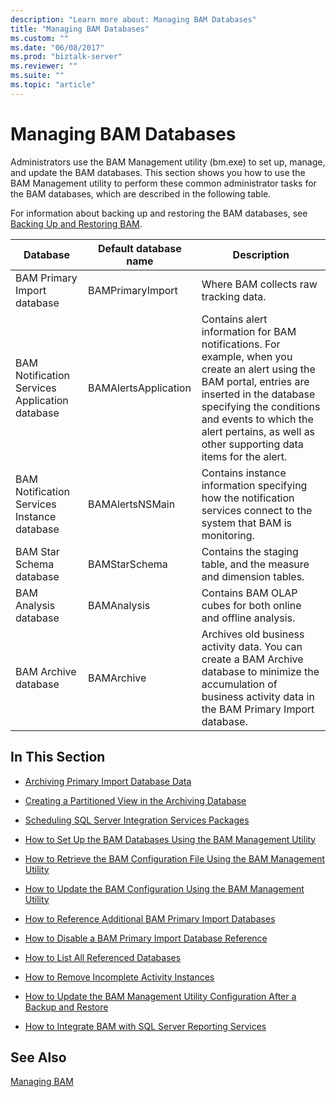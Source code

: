 ```yaml
---
description: "Learn more about: Managing BAM Databases"
title: "Managing BAM Databases"
ms.custom: ""
ms.date: "06/08/2017"
ms.prod: "biztalk-server"
ms.reviewer: ""
ms.suite: ""
ms.topic: "article"
---
```

# Managing BAM Databases
Administrators use the BAM Management utility (bm.exe) to set up, manage, and update the BAM databases. This section shows you how to use the BAM Management utility to perform these common administrator tasks for the BAM databases, which are described in the following table.  
  
 For information about backing up and restoring the BAM databases, see [Backing Up and Restoring BAM](../core/backing-up-and-restoring-bam.md).  
  
|Database|Default database name|Description|  
|--------------|---------------------------|-----------------|  
|BAM Primary Import database|BAMPrimaryImport|Where BAM collects raw tracking data.|  
|BAM Notification Services Application database|BAMAlertsApplication|Contains alert information for BAM notifications. For example, when you create an alert using the BAM portal, entries are inserted in the database specifying the conditions and events to which the alert pertains, as well as other supporting data items for the alert.|  
|BAM Notification Services Instance database|BAMAlertsNSMain|Contains instance information specifying how the notification services connect to the system that BAM is monitoring.|  
|BAM Star Schema database|BAMStarSchema|Contains the staging table, and the measure and dimension tables.|  
|BAM Analysis database|BAMAnalysis|Contains BAM OLAP cubes for both online and offline analysis.|  
|BAM Archive database|BAMArchive|Archives old business activity data. You can create a BAM Archive database to minimize the accumulation of business activity data in the BAM Primary Import database.|  
  
## In This Section  
  
-   [Archiving Primary Import Database Data](../core/archiving-primary-import-database-data.md)  
  
-   [Creating a Partitioned View in the Archiving Database](../core/creating-a-partitioned-view-in-the-archiving-database.md)  
  
-   [Scheduling SQL Server Integration Services Packages](../core/scheduling-sql-server-integration-services-packages.md)  
  
-   [How to Set Up the BAM Databases Using the BAM Management Utility](../core/how-to-set-up-the-bam-databases-using-the-bam-management-utility.md)  
  
-   [How to Retrieve the BAM Configuration File Using the BAM Management Utility](../core/how-to-retrieve-the-bam-configuration-file-using-the-bam-management-utility.md)  
  
-   [How to Update the BAM Configuration Using the BAM Management Utility](../core/how-to-update-the-bam-configuration-using-the-bam-management-utility.md)  
  
-   [How to Reference Additional BAM Primary Import Databases](../core/how-to-reference-additional-bam-primary-import-databases.md)  
  
-   [How to Disable a BAM Primary Import Database Reference](../core/how-to-disable-a-bam-primary-import-database-reference.md)  
  
-   [How to List All Referenced Databases](../core/how-to-list-all-referenced-databases.md)  
  
-   [How to Remove Incomplete Activity Instances](../core/how-to-remove-incomplete-activity-instances.md)  
  
-   [How to Update the BAM Management Utility Configuration After a Backup and Restore](../core/update-the-bam-management-utility-configuration-after-a-backup-and-restore.md)  
  
-   [How to Integrate BAM with SQL Server Reporting Services](../core/how-to-integrate-bam-with-sql-server-reporting-services.md)  
  
## See Also  
 [Managing BAM](../core/managing-bam.md)
